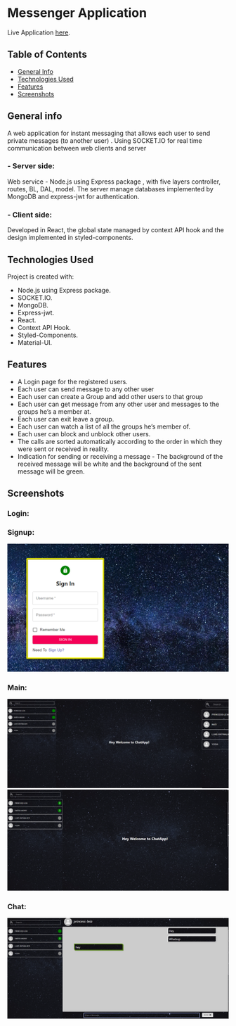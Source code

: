 # Messenger Application #   

Live Application [here](https://chatappspace.netlify.app).

## Table of Contents  ##
* [General Info](#Generalinfo)
* [Technologies Used](#TechnologiesUsed)
* [Features](#TechnologiesUsed)
* [Screenshots](#Screenshots)
 

 
<a name="Generalinfo"></a>
## General info ##

A web application for instant messaging that allows each user to send private messages (to another user) . Using SOCKET.IO for real time communication between web clients and server


### - Server side: ###
Web service - Node.js using Express package , with five layers controller, routes, BL, DAL, model. The server manage databases implemented by MongoDB and express-jwt for authentication.

### - Client side: ###
Developed in React, the global state managed by context API hook and the design implemented in styled-components.

<a name="TechnologiesUsed"></a>
## Technologies Used ##
Project is created with:

* Node.js using Express package.
* SOCKET.IO.
* MongoDB.
* Express-jwt.
* React.
* Context API Hook.
* Styled-Components.
* Material-UI.

<b name="Features"></b>
## Features ##

* A Login page for the registered users.
* Each user can send message to any other user
* Each user can create a Group and add other users to that group
* Each user can get message from any other user and messages to the groups he’s a member at.
* Each user can exit leave a group.
* Each user can watch a list of all the groups he’s member of.
* Each user can block and unblock other users.
* The calls are sorted automatically according to the order in which they were sent or received in reality.
* Indication for sending or receiving a message - The background of the received message will be white and the background of the sent message will be green.

<a name="Screenshots"></a>
## Screenshots ##
### Login: ###
### Signup: ###
![alt text](/screenshot/signUpPic.PNG)
### Main: ###
![alt text](/screenshot/start.PNG)
![alt text](/screenshot/start_with_unread_msg.PNG)
### Chat: ###
![alt text](/screenshot/chat.PNG)
